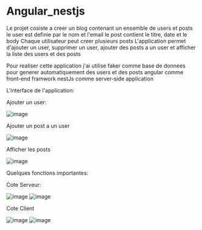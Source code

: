 # Angular_nestjs

Le projet cosiste a creer un blog contenant un ensemble de users et posts
le user est definie par le nom et l'email
le post contient le titre, date et le body
Chaque utilisateur peut creer plusieurs posts
L'application permet d'ajouter un user, supprimer un user, ajouter des posts a un user et afficher la liste des users et des posts

Pour realiser cette application j'ai utilise 
faker comme base de donnees pour generer automatiquement des users et des posts
angular comme front-end framwork
nestJs comme server-side application

L'interface de l'application:

Ajouter un user:

![image](https://user-images.githubusercontent.com/46073800/50551131-bb568b80-0c7c-11e9-8672-df5043a599b4.png)

Ajouter un post a un user

![image](https://user-images.githubusercontent.com/46073800/50551136-c5788a00-0c7c-11e9-99af-79756ab16d76.png)

Afficher les posts

![image](https://user-images.githubusercontent.com/46073800/50551140-d45f3c80-0c7c-11e9-93fa-ad66f9fef798.png)

Quelques fonctions importantes:

Cote Serveur:

![image](https://user-images.githubusercontent.com/46073800/50551155-f8bb1900-0c7c-11e9-9f9f-bf616b8b0e94.png)
![image](https://user-images.githubusercontent.com/46073800/50551160-07093500-0c7d-11e9-9be4-87b549823eeb.png)

Cote Client

![image](https://user-images.githubusercontent.com/46073800/50551169-17b9ab00-0c7d-11e9-8843-eb555534e6ca.png)
![image](https://user-images.githubusercontent.com/46073800/50551178-1b4d3200-0c7d-11e9-8c3c-cad8a6e37f7b.png)

